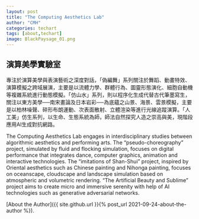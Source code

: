 ```yaml
---
layout: post
title: "The Computing Aesthetics Lab"
author: "CMH"
categories: techart
tags: [about,techart]
image: BlackPaysage_01.png
---
```


## 演算美學實驗室
專注於演算美學與表演藝術之深度對話，「偽編舞」系列關注於舞蹈、動畫特效、演算模擬之跨域展演，主要是以流體力學、群體行為、圖靈形態演化、細胞自動機等複雜系統進行動態模擬。「仿山水」系列，則以程序化生成代替古代筆墨寫生，關注以東方美學──南宋畫論及日本岩彩──為底蘊之山景、海景、雲景模擬，主要是以柏林噪聲、碎形布朗運動、次表面散射、立體渲染等進行光線追蹤演算。「人工美」仿生系列，以生命、生態系統為師，師法自然探究人造之崇高與美，現階段應用AI生成對抗網路。

The Computing Aesthetics Lab engages in interdisciplinary studies between algorithmic aesthetics and performing arts. The “pseudo-choreography” project, simulated by fluid and flocking simulation, focuses on digital performance that integrates dance, computer graphics, animation and interactive technologies. The “imitations of Shan-Shui” project, inspired by Oriental aesthetics such as Chinese painting and Nihonga painting, focuses on oceanscape, cloudscape and landscape simulation based on atmospheric and volumetric rendering. “The Artificial Beauty and Sublime” project aims to create micro and immersive serenity with help of AI technologies such as generative adversarial networks.

[About the Author]({{ site.github.url }}{% post_url 2021-09-24-about-the-author %}).
